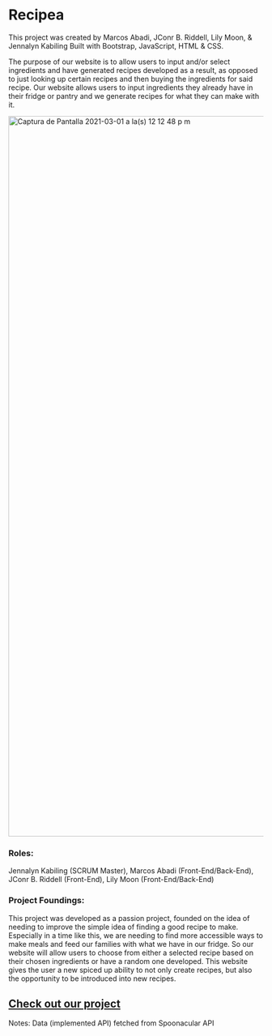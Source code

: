 # Recipea

This project was created by Marcos Abadi, JConr B. Riddell, Lily Moon, & Jennalyn Kabiling
Built with Bootstrap, JavaScript, HTML & CSS.

The purpose of our website is to allow users to input and/or select ingredients and have generated recipes developed as a result, as opposed to just looking up certain recipes and then buying the ingredients for said recipe. Our website allows users to input ingredients they already have in their fridge or pantry and we generate recipes for what they can make with it. 

<img width="1423" alt="Captura de Pantalla 2021-03-01 a la(s) 12 12 48 p m" src="https://user-images.githubusercontent.com/60407839/109539919-78281b00-7a87-11eb-9ef9-e4795ea1427e.png">

### Roles:
Jennalyn Kabiling (SCRUM Master), Marcos Abadi (Front-End/Back-End), JConr B. Riddell (Front-End), Lily Moon (Front-End/Back-End)

### Project Foundings:
This project was developed as a passion project, founded on the idea of needing to improve the simple idea of finding a good recipe to make. Especially in a time like this, we are needing to find more accessible ways to make meals and feed our families with what we have in our fridge. So our website will allow users to choose from either a selected recipe based on their chosen ingredients or have a random one developed. This website gives the user a new spiced up ability to not only create recipes, but also the opportunity to be introduced into new recipes. 

<a href="https://jennascript.github.io/recipea/"><h2>Check out our project</h2></a>

Notes: Data (implemented API) fetched from Spoonacular API
